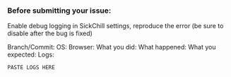 ### Before submitting your issue:

Enable debug logging in SickChill settings, reproduce the error (be sure to disable after the bug is fixed)

Branch/Commit:
OS:
Browser:
What you did:
What happened:
What you expected:
Logs:
```
PASTE LOGS HERE
```

